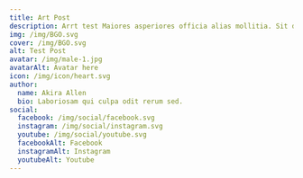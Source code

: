 ```yaml
---
title: Art Post
description: Arrt test Maiores asperiores officia alias mollitia. Sit dolore consequatur quam provident aut harum. boi
img: /img/BGO.svg
cover: /img/BGO.svg
alt: Test Post
avatar: /img/male-1.jpg
avatarAlt: Avatar here
icon: /img/icon/heart.svg
author:
  name: Akira Allen
  bio: Laboriosam qui culpa odit rerum sed.
social:
  facebook: /img/social/facebook.svg
  instagram: /img/social/instagram.svg
  youtube: /img/social/youtube.svg
  facebookAlt: Facebook
  instagramAlt: Instagram
  youtubeAlt: Youtube
---
```

